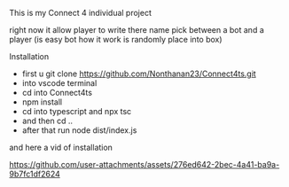 This is my Connect 4 individual project 

right now it allow player to write there name pick between a bot and a player (is easy bot how it work is randomly place into box)


Installation

- first u git clone https://github.com/Nonthanan23/Connect4ts.git
- into vscode terminal
- cd into Connect4ts
- npm install
- cd into typescript and npx tsc
- and then cd ..
- after that run node dist/index.js
 
 

and here a vid of installation


https://github.com/user-attachments/assets/276ed642-2bec-4a41-ba9a-9b7fc1df2624

